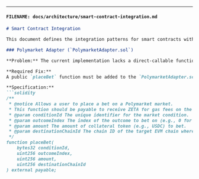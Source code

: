 
---

#### `FILENAME: docs/architecture/smart-contract-integration.md`
```markdown
# Smart Contract Integration

This document defines the integration patterns for smart contracts within Quantum Nexus.

### Polymarket Adapter (`PolymarketAdapter.sol`)

**Problem:** The current implementation lacks a direct-callable function for users to place bets, making the frontend integration non-functional.

**Required Fix:**
A public `placeBet` function must be added to the `PolymarketAdapter.sol` contract. This provides a clear entry point for the frontend to initiate a bet, which will then be orchestrated across chains by ZetaChain.

**Specification:**
```solidity
/**
 * @notice Allows a user to place a bet on a Polymarket market.
 * This function should be payable to receive ZETA for gas fees on the destination chain.
 * @param conditionId The unique identifier for the market condition.
 * @param outcomeIndex The index of the outcome to bet on (e.g., 0 for 'No', 1 for 'Yes').
 * @param amount The amount of collateral token (e.g., USDC) to bet.
 * @param destinationChainId The chain ID of the target EVM chain where Polymarket resides.
 */
function placeBet(
    bytes32 conditionId,
    uint256 outcomeIndex,
    uint256 amount,
    uint256 destinationChainId
) external payable;
